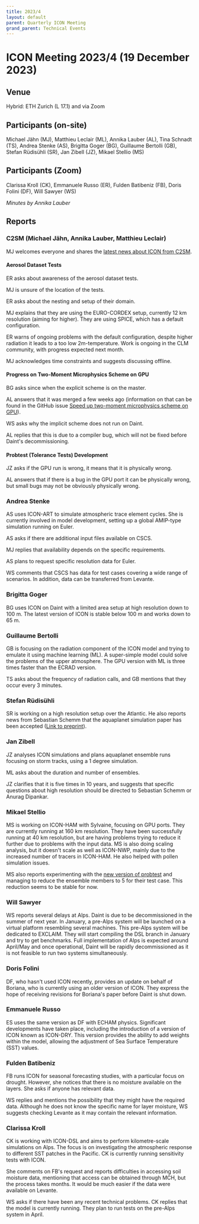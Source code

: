 ```yaml
---
title: 2023/4
layout: default
parent: Quarterly ICON Meeting
grand_parent: Technical Events
---
```


# ICON Meeting 2023/4 (19 December 2023)

## Venue
Hybrid: ETH Zurich (L 17.1) and via Zoom

## Participants (on-site)
Michael Jähn (MJ),
Matthieu Leclair (ML),
Annika Lauber (AL),
Tina Schnadt (TS),
Andrea Stenke (AS),
Brigitta Goger (BG),
Guillaume Bertolli (GB),
Stefan Rüdisühli (SR),
Jan Zibell (JZ),
Mikael Stellio (MS)


## Participants (Zoom)
Clarissa Kroll (CK),
Emmanuele Russo (ER),
Fulden Batibeniz (FB),
Doris Folini (DF),
Will Sawyer (WS)

_Minutes by Annika Lauber_

## Reports

### C2SM (Michael Jähn, Annika Lauber, Matthieu Leclair)
MJ welcomes everyone and shares the [latest news about ICON from C2SM](https://polybox.ethz.ch/index.php/s/8yXCB1ZKlhly3DN).

#### Aerosol Dataset Tests
ER asks about awareness of the aerosol dataset tests.

MJ is unsure of the location of the tests.

ER asks about the nesting and setup of their domain.

MJ explains that they are using the EURO-CORDEX setup, currently 12 km resolution (aiming for higher). They are using SPICE, which has a default configuration.

ER warns of ongoing problems with the default configuration, despite higher radiation it leads to a too low 2m-temperature. Work is ongoing in the CLM community, with progress expected next month.

MJ acknowledges time constraints and suggests discussing offline.

#### Progress on Two-Moment Microphysics Scheme on GPU
BG asks since when the explicit scheme is on the master.

AL answers that it was merged a few weeks ago (information on that can be found in the GitHub issue [Speed up two-moment microphysics scheme on GPU](https://github.com/C2SM/Tasks-Support/issues/3)).

WS asks why the implicit scheme does not run on Daint.

AL replies that this is due to a compiler bug, which will not be fixed before Daint's decommissioning.

#### Probtest (Tolerance Tests) Development
JZ asks if the GPU run is wrong, it means that it is physically wrong.

AL answers that if there is a bug in the GPU port it can be physically wrong, but small bugs may not be obviously physically wrong.



### Andrea Stenke
AS uses ICON-ART to simulate atmospheric trace element cycles. She is currently involved in model development, setting up a global AMIP-type simulation running on Euler.

AS asks if there are additional input files available on CSCS.

MJ replies that availability depends on the specific requirements.

AS plans to request specific resolution data for Euler.

WS comments that CSCS has data for test cases covering a wide range of scenarios. In addition, data can be transferred from Levante.

### Brigitta Goger
BG uses ICON on Daint with a limited area setup at high resolution down to 100 m. The latest version of ICON is stable below 100 m and works down to 65 m.

### Guillaume Bertolli
GB is focusing on the radiation component of the ICON model and trying to emulate it using machine learning (ML). A super-simple model could solve the problems of the upper atmosphere. The GPU version with ML is three times faster than the ECRAD version.

TS asks about the frequency of radiation calls, and GB mentions that they occur every 3 minutes.

### Stefan Rüdisühli
SR is working on a high resolution setup over the Atlantic. He also reports news from Sebastian Schemm that the aquaplanet simulation paper has been accepted ([Link to preprint](https://doi.org/10.5194/egusphere-2023-1196)).

### Jan Zibell
JZ analyses ICON simulations and plans aquaplanet ensemble runs focusing on storm tracks, using a 1 degree simulation.

ML asks about the duration and number of ensembles.

JZ clarifies that it is five times in 10 years, and suggests that specific questions about high resolution should be directed to Sebastian Schemm or Anurag Dipankar.

### Mikael Stellio
MS is working on ICON-HAM with Sylvaine, focusing on GPU ports. They are currently running at 160 km resolution. They have been successfully running at 40 km resolution, but are having problems trying to reduce it further due to problems with the input data. MS is also doing scaling analysis, but it doesn't scale as well as ICON-NWP, mainly due to the increased number of tracers in ICON-HAM. He also helped with pollen simulation issues.

MS also reports experimenting with the [new version of probtest](https://gitlab.dkrz.de/icon/icon-nwp/-/commit/a17a5f72e0750479ce09c791ee7e57e28c4448bd) and managing to reduce the ensemble members to 5 for their test case. This reduction seems to be stable for now.

### Will Sawyer
WS reports several delays at Alps. Daint is due to be decommissioned in the summer of next year. In January, a pre-Alps system will be launched on a virtual platform resembling several machines. This pre-Alps system will be dedicated to EXCLAIM. They will start compiling the DSL branch in January and try to get benchmarks. Full implementation of Alps is expected around April/May and once operational, Daint will be rapidly decommissioned as it is not feasible to run two systems simultaneously.

### Doris Folini
DF, who hasn't used ICON recently, provides an update on behalf of Boriana, who is currently using an older version of ICON. They express the hope of receiving revisions for Boriana's paper before Daint is shut down.

### Emmanuele Russo
ES uses the same version as DF with ECHAM physics. Significant developments have taken place, including the introduction of a version of ICON known as ICON-DRY. This version provides the ability to add weights within the model, allowing the adjustment of Sea Surface Temperature (SST) values.

### Fulden Batibeniz
FB runs ICON for seasonal forecasting studies, with a particular focus on drought. However, she notices that there is no moisture available on the layers. She asks if anyone has relevant data.

WS replies and mentions the possibility that they might have the required data. Although he does not know the specific name for layer moisture, WS suggests checking Levante as it may contain the relevant information.

### Clarissa Kroll
CK is working with ICON-DSL and aims to perform kilometre-scale simulations on Alps. The focus is on investigating the atmospheric response to different SST patches in the Pacific. CK is currently running sensitivity tests with ICON.

She comments on FB's request and reports difficulties in accessing soil moisture data, mentioning that access can be obtained through MCH, but the process takes months. It would be much easier if the data were available on Levante.

WS asks if there have been any recent technical problems. CK replies that the model is currently running. They plan to run tests on the pre-Alps system in April.
